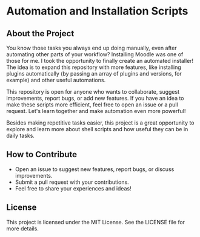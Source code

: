 # Automation and Installation Scripts

## About the Project

You know those tasks you always end up doing manually, even after automating other parts of your workflow? Installing Moodle was one of those for me. I took the opportunity to finally create an automated installer! The idea is to expand this repository with more features, like installing plugins automatically (by passing an array of plugins and versions, for example) and other useful automations.

This repository is open for anyone who wants to collaborate, suggest improvements, report bugs, or add new features. If you have an idea to make these scripts more efficient, feel free to open an issue or a pull request. Let's learn together and make automation even more powerful!

Besides making repetitive tasks easier, this project is a great opportunity to explore and learn more about shell scripts and how useful they can be in daily tasks.

## How to Contribute

- Open an issue to suggest new features, report bugs, or discuss improvements.
- Submit a pull request with your contributions.
- Feel free to share your experiences and ideas!

## License

This project is licensed under the MIT License. See the LICENSE file for more details.
